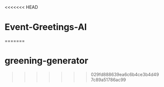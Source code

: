 <<<<<<< HEAD
# Event-Greetings-AI
=======
# greening-generator
>>>>>>> 029fd888639ea6c6b4ce3b4d497c89a51786ac99
